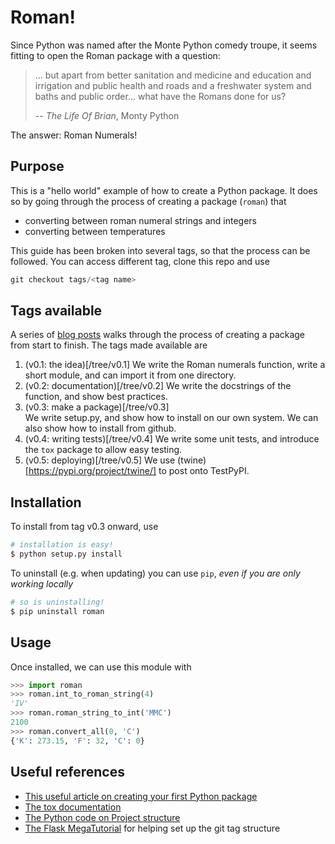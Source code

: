 # Roman!

Since Python was named after the Monte Python comedy troupe, it seems fitting to open the Roman package with a question:

> ... but apart from better sanitation and medicine and education and irrigation and public health and roads and a freshwater system and baths and public order... what have the Romans done for us?
>
>  -- _The Life Of Brian_, Monty Python

The answer: Roman Numerals!

## Purpose

This is a "hello world" example of how to create a Python package. It does so by going through the process of creating a package (`roman`) that
- converting between roman numeral strings and integers
- converting between temperatures

This guide has been broken into several tags, so that the process can be followed. You can access different tag, clone this repo and use
```python
git checkout tags/<tag name>
```

## Tags available

A series of [blog posts](https://kiwidamien.github.io/making-a-python-package.html) walks through the process of creating a package from start to finish. The tags made available are

1. (v0.1: the idea)[/tree/v0.1] 
  We write the Roman numerals function, write a short module, and can import it from one directory.
2. (v0.2: documentation)[/tree/v0.2]
  We write the docstrings of the function, and show best practices.
3. (v0.3: make a package)[/tree/v0.3]  
  We write setup.py, and show how to install on our own system. We can also show how to install from github. 
4. (v0.4: writing tests)[/tree/v0.4]
  We write some unit tests, and introduce the `tox` package to allow easy testing.
5. (v0.5: deploying)[/tree/v0.5]
  We use (twine)[https://pypi.org/project/twine/] to post onto TestPyPI. 

## Installation

To install from tag v0.3 onward, use
```bash
# installation is easy!
$ python setup.py install
```
 
To uninstall (e.g. when updating) you can use `pip`, _even if you are only working locally_
```bash
# so is uninstalling!
$ pip uninstall roman
```

## Usage

Once installed, we can use this module with
```python
>>> import roman
>>> roman.int_to_roman_string(4)
'IV'
>>> roman.roman_string_to_int('MMC')
2100
>>> roman.convert_all(0, 'C')
{'K': 273.15, 'F': 32, 'C': 0}
```

## Useful references

- [This useful article on creating your first Python package](https://medium.com/38th-street-studios/creating-your-first-python-package-181c5e31f3f8)
- [The tox documentation](https://tox.readthedocs.io/en/latest/)
- [The Python code on Project structure](https://docs.python-guide.org/writing/structure/)
- [The Flask MegaTutorial](https://blog.miguelgrinberg.com/post/the-flask-mega-tutorial-part-i-hello-world) for helping set up the git tag structure
